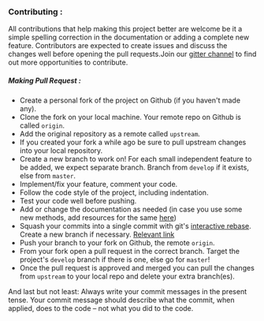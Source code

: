### Contributing :

All contributions that help making this project better are welcome be it a simple spelling correction
in the documentation or adding a complete new feature. Contributors are expected to create issues
and discuss the changes well before opening the pull requests.Join our [gitter channel](https://gitter.im/batchOf18/contest?utm_source=badge&utm_medium=badge&utm_campaign=pr-badge) to find out more opportunities to contribute.

##### Making Pull Request :

- Create a personal fork of the project on Github (if you haven't made any). 
- Clone the fork on your local machine. Your remote repo on Github is called `origin`.
- Add the original repository as a remote called `upstream`.
- If you created your fork a while ago be sure to pull upstream changes into your local repository.
- Create a new branch to work on! For each small independent feature to be added, we expect separate branch. Branch from `develop` if it exists, else from `master`.
- Implement/fix your feature, comment your code.
- Follow the code style of the project, including indentation.
- Test your code well before pushing.
- Add or change the documentation as needed (in case you use some new methods, add resources for the same [here](https://github.com/harshraj22/contest/tree/master/resources/resources.md))
- Squash your commits into a single commit with git's [interactive rebase](https://help.github.com/articles/interactive-rebase). Create a new branch if necessary.
[Relevant link](https://www.internalpointers.com/post/squash-commits-into-one-git)
- Push your branch to your fork on Github, the remote `origin`.
- From your fork open a pull request in the correct branch. Target the project's `develop` branch if there is one, else go for `master`!
- Once the pull request is approved and merged you can pull the changes from `upstream` to your local repo and delete
your extra branch(es).

And last but not least: Always write your commit messages in the present tense. Your commit message should describe what the commit, when applied, does to the code – not what you did to the code.
